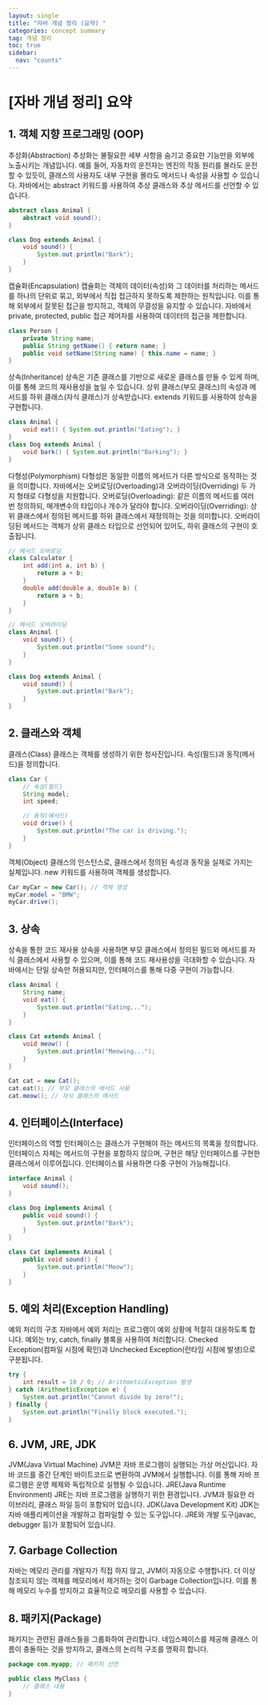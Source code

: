 ```yaml
---
layout: single
title: "자바 개념 정리 (요약) "
categories: concept summary
tag: 개념 정리
toc: true
sidebar:
  nav: "counts"
---
```


# [자바 개념 정리] 요약

## 1. 객체 지향 프로그래밍 (OOP)

추상화(Abstraction)
추상화는 불필요한 세부 사항을 숨기고 중요한 기능만을 외부에 노출시키는 개념입니다. 예를 들어, 자동차의 운전자는 엔진의 작동 원리를 몰라도 운전할 수 있듯이, 클래스의 사용자도 내부 구현을 몰라도 메서드나 속성을 사용할 수 있습니다.
자바에서는 abstract 키워드를 사용하여 추상 클래스와 추상 메서드를 선언할 수 있습니다.

```java
abstract class Animal {
    abstract void sound();
}

class Dog extends Animal {
    void sound() {
        System.out.println("Bark");
    }
}
```

캡슐화(Encapsulation)
캡슐화는 객체의 데이터(속성)와 그 데이터를 처리하는 메서드를 하나의 단위로 묶고, 외부에서 직접 접근하지 못하도록 제한하는 원칙입니다. 이를 통해 외부에서 잘못된 접근을 방지하고, 객체의 무결성을 유지할 수 있습니다.
자바에서 private, protected, public 접근 제어자를 사용하여 데이터의 접근을 제한합니다.

```java
class Person {
    private String name;
    public String getName() { return name; }
    public void setName(String name) { this.name = name; }
}
```

상속(Inheritance)
상속은 기존 클래스를 기반으로 새로운 클래스를 만들 수 있게 하며, 이를 통해 코드의 재사용성을 높일 수 있습니다. 상위 클래스(부모 클래스)의 속성과 메서드를 하위 클래스(자식 클래스)가 상속받습니다.
extends 키워드를 사용하여 상속을 구현합니다.

```java
class Animal {
    void eat() { System.out.println("Eating"); }
}
class Dog extends Animal {
    void bark() { System.out.println("Barking"); }
}
```

다형성(Polymorphism)
다형성은 동일한 이름의 메서드가 다른 방식으로 동작하는 것을 의미합니다. 자바에서는 오버로딩(Overloading)과 오버라이딩(Overriding) 두 가지 형태로 다형성을 지원합니다.
오버로딩(Overloading): 같은 이름의 메서드를 여러 번 정의하되, 매개변수의 타입이나 개수가 달라야 합니다.
오버라이딩(Overriding): 상위 클래스에서 정의된 메서드를 하위 클래스에서 재정의하는 것을 의미합니다. 오버라이딩된 메서드는 객체가 상위 클래스 타입으로 선언되어 있어도, 하위 클래스의 구현이 호출됩니다.

```java
// 메서드 오버로딩
class Calculator {
    int add(int a, int b) {
        return a + b;
    }
    double add(double a, double b) {
        return a + b;
    }
}

// 메서드 오버라이딩
class Animal {
    void sound() {
        System.out.println("Some sound");
    }
}

class Dog extends Animal {
    void sound() {
        System.out.println("Bark");
    }
}
```

## 2. 클래스와 객체

클래스(Class)
클래스는 객체를 생성하기 위한 청사진입니다. 속성(필드)과 동작(메서드)을 정의합니다.

```java
class Car {
    // 속성(필드)
    String model;
    int speed;

    // 동작(메서드)
    void drive() {
        System.out.println("The car is driving.");
    }
}
```

객체(Object)
클래스의 인스턴스로, 클래스에서 정의된 속성과 동작을 실제로 가지는 실체입니다. new 키워드를 사용하여 객체를 생성합니다.

```java
Car myCar = new Car(); // 객체 생성
myCar.model = "BMW";
myCar.drive();
```

## 3. 상속

상속을 통한 코드 재사용
상속을 사용하면 부모 클래스에서 정의된 필드와 메서드를 자식 클래스에서 사용할 수 있으며, 이를 통해 코드 재사용성을 극대화할 수 있습니다.
자바에서는 단일 상속만 허용되지만, 인터페이스를 통해 다중 구현이 가능합니다.

```java
class Animal {
    String name;
    void eat() {
        System.out.println("Eating...");
    }
}

class Cat extends Animal {
    void meow() {
        System.out.println("Meowing...");
    }
}

Cat cat = new Cat();
cat.eat(); // 부모 클래스의 메서드 사용
cat.meow(); // 자식 클래스의 메서드
```

## 4. 인터페이스(Interface)

인터페이스의 역할
인터페이스는 클래스가 구현해야 하는 메서드의 목록을 정의합니다. 인터페이스 자체는 메서드의 구현을 포함하지 않으며, 구현은 해당 인터페이스를 구현한 클래스에서 이루어집니다.
인터페이스를 사용하면 다중 구현이 가능해집니다.

```java
interface Animal {
    void sound();
}

class Dog implements Animal {
    public void sound() {
        System.out.println("Bark");
    }
}

class Cat implements Animal {
    public void sound() {
        System.out.println("Meow");
    }
}
```

## 5. 예외 처리(Exception Handling)

예외 처리의 구조
자바에서 예외 처리는 프로그램이 예외 상황에 적절히 대응하도록 합니다. 예외는 try, catch, finally 블록을 사용하여 처리합니다.
Checked Exception(컴파일 시점에 확인)과 Unchecked Exception(런타임 시점에 발생)으로 구분됩니다.

```java
try {
    int result = 10 / 0; // ArithmeticException 발생
} catch (ArithmeticException e) {
    System.out.println("Cannot divide by zero!");
} finally {
    System.out.println("Finally block executed.");
}
```

## 6. JVM, JRE, JDK

JVM(Java Virtual Machine)
JVM은 자바 프로그램이 실행되는 가상 머신입니다. 자바 코드를 중간 단계인 바이트코드로 변환하여 JVM에서 실행합니다. 이를 통해 자바 프로그램은 운영 체제와 독립적으로 실행될 수 있습니다.
JRE(Java Runtime Environment)
JRE는 자바 프로그램을 실행하기 위한 환경입니다. JVM과 필요한 라이브러리, 클래스 파일 등이 포함되어 있습니다.
JDK(Java Development Kit)
JDK는 자바 애플리케이션을 개발하고 컴파일할 수 있는 도구입니다. JRE와 개발 도구(javac, debugger 등)가 포함되어 있습니다.

## 7. Garbage Collection

자바는 메모리 관리를 개발자가 직접 하지 않고, JVM이 자동으로 수행합니다. 더 이상 참조되지 않는 객체를 메모리에서 제거하는 것이 Garbage Collection입니다.
이를 통해 메모리 누수를 방지하고 효율적으로 메모리를 사용할 수 있습니다.

## 8. 패키지(Package)

패키지는 관련된 클래스들을 그룹화하여 관리합니다. 네임스페이스를 제공해 클래스 이름이 충돌하는 것을 방지하고, 클래스의 논리적 구조를 명확히 합니다.

```java
package com.myapp; // 패키지 선언

public class MyClass {
    // 클래스 내용
}
```
